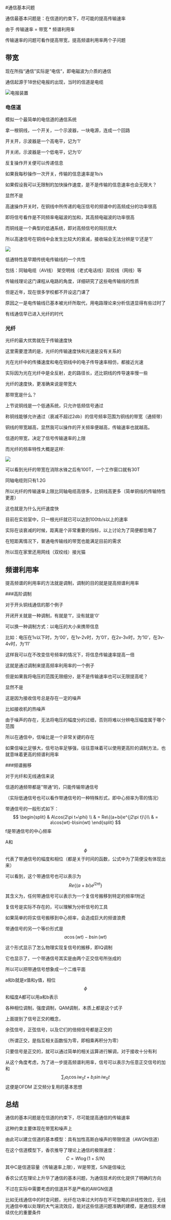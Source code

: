 #通信基本问题



通信最基本问题是：在信道的约束下，尽可能的提高传输速率

由于 传输速率 = 带宽 * 频谱利用率

传输速率的问题可看作提高带宽，提高频谱利用率两个子问题



## 带宽

现在所指“通信”实际是“电信“，即电磁波为介质的通信

通信起源于18世纪电报的出现，当时的信道是电缆

![电报装置](https://upload.wikimedia.org/wikipedia/commons/3/34/Telegrafo.png)



### 电信道

模拟一个最简单的电信道的通信系统

拿一根铜线，一个开关，一个示波器，一块电源，连成一个回路

开关开，示波器是一个高电平，记为’1‘

开关闭，示波器是一个低电平，记为‘0’

反复操作开关便可以传递信息



如果我每秒操作一次开关，传输的信息速率是1b/s

如果假设我可以无限制的加快操作速度，是不是传输的信息速率也会无限大？



显然不是



高速操作开关时，在铜线中所传递的电压信号的频谱中的高频成分的功率很高

即将信号看作是不同频率电磁波的加和，其高频电磁波的功率很高

而铜线是一个典型的低通系统，即对高频信号的阻抗很大

所以高速信号在铜线中会发生比较大的衰减，接收端会无法分辨是‘0’还是‘1’

![](https://raw.githubusercontent.com/JamiePlur/deep-learning-in-optics/master/pic%E5%90%8C%E8%BD%B4%E7%94%B5%E7%BC%86%E7%89%B9%E6%80%A7.gif)

低通特性是早期传统电传输线的一个共性

包括：同轴电缆（AV线） 架空明线（老式电话线）双绞线（网线）等

传输线理论这门课程从电路的角度，详细研究了这些电传输线的性质

但是近年，现在很多学校都不开设这门课了

原因之一是电传输线已基本被光纤所取代，用电路理论来分析信道显得有些过时了

有线通信早已进入光纤的时代



### 光纤



光纤的最大优势就在于传输速度快

这里需要澄清的是，光纤的传输速度快和光速是没有关系的

光在光纤中的传播速度和电在铜线中的电子传导速率相仿，都接近光速

实际因为光在光纤中是全反射，走的路径长，还比铜线的传导速率慢一些



光纤的速度快，更准确来说是带宽大

那带宽是什么？



上节说铜线是一个低通系统，只允许低频信号通过

称铜线能够允许通过（衰减不超过2db）的信号频率范围为铜线的带宽（通频带）

铜线的带宽越高，显然我可以操作的开关频率便越高，传输速率也就越高。

信道的带宽，决定了信号传输速率的上限



而光纤的频率特性大概是这样:

![](https://raw.githubusercontent.com/JamiePlur/deep-learning-in-optics/master/pic%E5%85%89%E7%BA%A4%E9%80%9A%E9%A2%91%E5%B8%A6.jpg)

可以看到光纤的带宽在消除水锋之后有100T，一个工作窗口就有30T

同轴电缆则只有1.2G

所以光纤的传输速率上限比同轴电缆高很多，比铜线高更多（简单铜线的传输特性更差）

这也就是为什么光纤速度快

目前在实验室中，只一根光纤就已可以达到100tb/s以上的速率



实际在谈衰减的时候，距离是个非常重要的指标，以上讨论为了简便都忽略了

在短距离情况下，普通电传输线的带宽也能满足目前的需求

所以现在家里还用网线（双绞线）接光猫





##  频谱利用率



提高频谱的利用率的方法就是调制，调制的目的就是提高频谱利用率



###高阶调制

对于开头铜线通信的那个例子

开闭开关就是一种调制，有就是‘1’，没有就是‘0’



可以换一种调制方式：以电压的大小来携带信息

比如：电压在1v以下时，为‘00’，在1v-2v时，为‘01’，在2v-3v时，为‘10’，在3v-4v时，为‘11’

这样我可以在不改变信号频率的情况下，将信息传输速率提高一倍

这就是通过调制来提高频率利用率的一个例子

但是如果我将电压的范围无限细分，是不是传输速率也可以无限提高呢？



显然不是



这是因为接收信号总是存在一定的噪声

比如接收机的热噪声

由于噪声的存在，无法将电压的幅度分的过细，否则将难以分辨电压幅度属于哪个范围

所以在通信中，信噪比是一个非常关键的存在

如果信噪比足够大，信号功率足够强，往往意味着可以使用更高阶的调制方法，也就意味着更高的频谱利用率



###频谱搬移

对于光纤和无线通信来说

信道的通频带都是”带通“的，只能传输带通信号

（实际低通信号也可以看作带通信号的一种特殊形式，即中心频率为零的情况）

带通信号的一般形式如下：
$$
\begin{split}
& A\cos(2\pi t+\phi) \\
& = Re\{(a+bi)e^{j2\pi t}\}\\
& = a\cos(wt)-b\sin(wt)
\end{split}
$$
f是带通信号的中心频率

A和$$\phi$$代表了带通信号的幅度和相位（都是关于时间的函数，公式中为了简便没有体现出来）



可以看到，这个带通信号也可以表示为$$Re\{(a+bi)e^{j2\pi t}\}$$

其含义为，任何带通信号可以表示为一个复信号搬移到特定的频率f附近

复信号是实际不存在的，可以理解为分析信号的工具

如果简单的将实信号搬移到中心频率，会造成巨大的频谱浪费



带通信号的另一个等价形式是$$a\cos(wt)-b\sin(wt)$$

这个形式显示了怎么物理实现复信号的搬移，即IQ调制

它也显示了，一个带通信号其实是由两个正交信号所张成的

所以可以把带通信号想象成一个二维平面

a和b就是x值和y值，相位$$\phi$$和幅度A都可以用a和b表示

各种相位调制，强度调制，QAM调制，本质上都是这个式子



上面提到了信号正交的概念，

余弦信号，正弦信号，以及它们的倍频信号都是正交的

（所谓正交，是指互相关函数恒为零，即相乘再积分为零）

只要信号是正交的，就可以通过简单的相关运算进行解调，对于接收十分有利

从这个角度考虑，为了进一步提高频谱利用率，信号可以表示为任意正交信号的加和
$$
\sum_i a_i\cos i w_0t + b_i \sin i w_0t
$$
这便是OFDM 正交频分复用的基本思想



## 总结

通信的基本问题是在信道的约束下，尽可能提高通信的传输速率

这种约束主要体现在带宽和噪声上

由此可以建立信道的基本模型：具有加性高斯白噪声的带限信道（AWGN信道）

在这个信道模型下，香农推导了理论上通信的极限速度：
$$
C = W\log{(1+S/N)}
$$
其中C是信道容量（传输速率上限），W是带宽，S/N是信噪比

香农公式在理论上升华了通信的基本问题，为通信技术的优化提供了明确的方向



不过在实际中需要考虑的信道并不是严格的AWGN信道

比如无线通信中的时变问题，光纤在功率过大时存在不可忽略的非线性效应，无线光通信中难以处理的大气湍流效应，能对这些信道问题准确的建模，是通信技术继续优化的重要条件




















